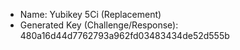 - Name: Yubikey 5Ci (Replacement)
- Generated Key (Challenge/Response): 480a16d44d7762793a962fd03483434de52d555b